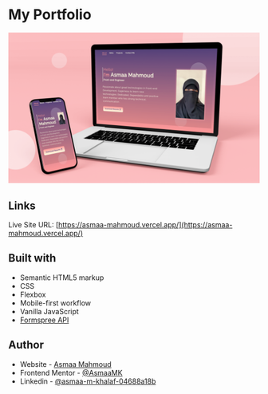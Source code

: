 # My Portfolio

![Design preview for My Portfolio website](./assets/img/preview.png)


## Links

Live Site URL: [https://asmaa-mahmoud.vercel.app/](https://asmaa-mahmoud.vercel.app/)


## Built with

- Semantic HTML5 markup
- CSS
- Flexbox
- Mobile-first workflow
- Vanilla JavaScript
- [Formspree API](https://formspree.io/)


## Author

- Website - [Asmaa Mahmoud](https://asmaa-mahmoud.vercel.app/)
- Frontend Mentor - [@AsmaaMK](https://www.frontendmentor.io/profile/AsmaaMK)
- Linkedin - [@asmaa-m-khalaf-04688a18b](https://www.linkedin.com/in/asmaa-m-khalaf-04688a18b/)